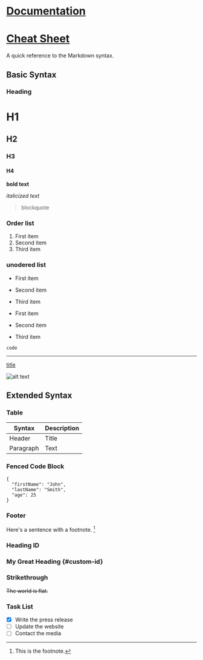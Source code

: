 # [Documentation][docs]

[docs]: ../index.html

# [Cheat Sheet][sh] 

A quick reference to the Markdown syntax.

[sh]: https://www.markdownguide.org/cheat-sheet

## Basic Syntax

### Heading

# H1

## H2

### H3

#### H4

**bold text**

*italicized text*

> blockquote

### Order list

1. First item
2. Second item
3. Third item

### unodered list

- First item
- Second item
- Third item

- First item
- Second item
- Third item

`code`

---

[title](https://www.example.com)

![alt text](image.jpg)

## Extended Syntax

### Table

| Syntax | Description |
| ----------- | ----------- |
| Header | Title |
| Paragraph | Text |

### Fenced Code Block

```
{
  "firstName": "John",
  "lastName": "Smith",
  "age": 25
}
```

### Footer

Here's a sentence with a footnote. [^1]

[^1]: This is the footnote.

### Heading ID 

### My Great Heading {#custom-id}

### Strikethrough

~~The world is flat.~~

### Task List

- [x] Write the press release
- [ ] Update the website
- [ ] Contact the media